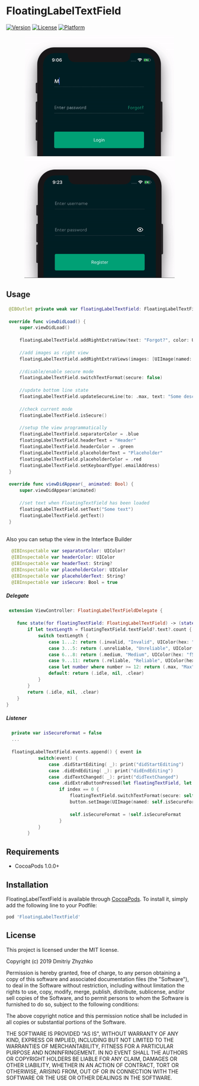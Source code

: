 # FloatingLabelTextField

[![Version](https://img.shields.io/cocoapods/v/FloatingLabelTextField.svg?style=flat)](https://cocoapods.org/pods/FloatingLabelTextField)
[![License](https://img.shields.io/cocoapods/l/FloatingLabelTextField.svg?style=flat)](https://cocoapods.org/pods/FloatingLabelTextField)
[![Platform](https://img.shields.io/cocoapods/p/FloatingLabelTextField.svg?style=flat)](https://cocoapods.org/pods/FloatingLabelTextField)

<p align="center">
  <img src="/Images/login.gif" height = "325px">
  <img src="/Images/register.gif" height = "325px">
</p>

## Usage

```swift
 @IBOutlet private weak var floatingLabelTextField: FloatingLabelTextField!
    
 override func viewDidLoad() {
     super.viewDidLoad()
    
     floatingLabelTextField.addRightExtraView(text: "Forgot?", color: UIColor(hex: "00ab80"))
    
     //add images as right view
     floatingLabelTextField.addRightExtraViews(images: [UIImage(named: "image")!])
     
     //disable/enable secure mode
     floatingLabelTextField.switchTextFormat(secure: false)
     
     //update bottom line state
     floatingLabelTextField.updateSecureLine(to: .max, text: "Some description", color: .red)
     
     //check current mode
     floatingLabelTextField.isSecure()
     
     //setup the view programmatically
     floatingLabelTextField.separatorColor = .blue
     floatingLabelTextField.headerText = "Header"
     floatingLabelTextField.headerColor = .green
     floatingLabelTextField.placeholderText = "Placeholder"
     floatingLabelTextField.placeholderColor = .red
     floatingLabelTextField.setKeyboardType(.emailAddress)
 }
 
 override func viewDidAppear(_ animated: Bool) {
     super.viewDidAppear(animated)
     
     //set text when FloatingTextField has been loaded
     floatingLabelTextField.setText("Some text")
     floatingLabelTextField.getText()
 }
 
```

Also you can setup the view in the Interface Builder

```swift
  @IBInspectable var separatorColor: UIColor?
  @IBInspectable var headerColor: UIColor
  @IBInspectable var headerText: String?
  @IBInspectable var placeholderColor: UIColor 
  @IBInspectable var placeholderText: String?
  @IBInspectable var isSecure: Bool = true
```

##### Delegate

```swift
 extension ViewController: FloatingLabelTextFieldDelegate {
    
    func state(for floatingTextField: FloatingLabelTextField) -> (state: InputTextState, description: String?, color: UIColor){
        if let textLength = floatingTextField.textField?.text?.count {
            switch textLength {
                case 1...2: return (.invalid, "Invalid", UIColor(hex: "ff3f4c"))
                case 3...5: return (.unreliable, "Unreliable", UIColor(hex: "ff793f"))
                case 6...8: return (.medium, "Medium", UIColor(hex: "f5a623"))
                case 9...11: return (.reliable, "Reliable", UIColor(hex: "00ab80"))
                case let number where number >= 12: return (.max, "Max", UIColor(hex: "00c99c"))
                default: return (.idle, nil, .clear)
            }
        }
        return (.idle, nil, .clear)
    }
}
```

##### Listener

```swift
  private var isSecureFormat = false
  ...
  
  floatingLabelTextField.events.append() { event in
            switch(event) {
                case .didStartEditing( _): print("didStartEditing")
                case .didEndEditing( _): print("didEndEditing")
                case .didTextChanged( _): print("didTextChanged")
                case .didExtraButtonPressed(let floatingTextField, let index, let button):
                    if index == 0 {
                        floatingTextField.switchTextFormat(secure: self.isSecureFormat)
                        button.setImage(UIImage(named: self.isSecureFormat ? "eye_off" : "eye_on")!, for: .normal)
                    
                        self.isSecureFormat = !self.isSecureFormat
                    }
            }
        }
```

## Requirements

- CocoaPods 1.0.0+

## Installation

FloatingLabelTextField is available through [CocoaPods](https://cocoapods.org). To install
it, simply add the following line to your Podfile:

```ruby
pod 'FloatingLabelTextField'
```

## License

This project is licensed under the MIT license.

Copyright (c) 2019 Dmitriy Zhyzhko

Permission is hereby granted, free of charge, to any person obtaining a copy
of this software and associated documentation files (the "Software"), to deal
in the Software without restriction, including without limitation the rights
to use, copy, modify, merge, publish, distribute, sublicense, and/or sell
copies of the Software, and to permit persons to whom the Software is
furnished to do so, subject to the following conditions:

The above copyright notice and this permission notice shall be included in
all copies or substantial portions of the Software.

THE SOFTWARE IS PROVIDED "AS IS", WITHOUT WARRANTY OF ANY KIND, EXPRESS OR
IMPLIED, INCLUDING BUT NOT LIMITED TO THE WARRANTIES OF MERCHANTABILITY,
FITNESS FOR A PARTICULAR PURPOSE AND NONINFRINGEMENT. IN NO EVENT SHALL THE
AUTHORS OR COPYRIGHT HOLDERS BE LIABLE FOR ANY CLAIM, DAMAGES OR OTHER
LIABILITY, WHETHER IN AN ACTION OF CONTRACT, TORT OR OTHERWISE, ARISING FROM,
OUT OF OR IN CONNECTION WITH THE SOFTWARE OR THE USE OR OTHER DEALINGS IN
THE SOFTWARE.
